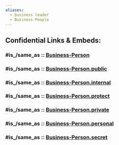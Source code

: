 ```yaml
---
aliases:
  - business leader
  - Business-People
---
```



## Confidential Links & Embeds: 

### #is_/same_as :: [Business-Person](/_Standards/Society/Economics/Business/Business-Person.md) 

### #is_/same_as :: [Business-Person.public](/_public/Society/Economics/Business/Business-Person.public.md) 

### #is_/same_as :: [Business-Person.internal](/_internal/Society/Economics/Business/Business-Person.internal.md) 

### #is_/same_as :: [Business-Person.protect](/_protect/Society/Economics/Business/Business-Person.protect.md) 

### #is_/same_as :: [Business-Person.private](/_private/Society/Economics/Business/Business-Person.private.md) 

### #is_/same_as :: [Business-Person.personal](/_personal/Society/Economics/Business/Business-Person.personal.md) 

### #is_/same_as :: [Business-Person.secret](/_secret/Society/Economics/Business/Business-Person.secret.md)

